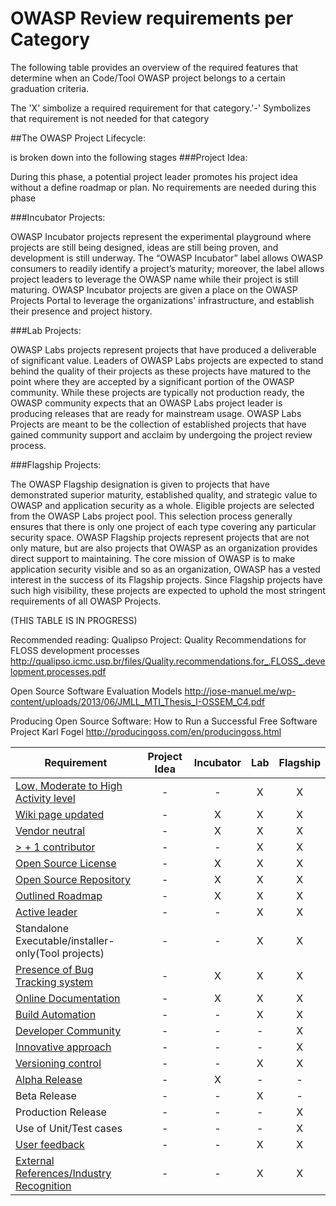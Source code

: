 # OWASP Review requirements per Category
The following table provides an overview of the required features that determine when an Code/Tool OWASP project belongs to a certain graduation criteria. 

The 'X' simbolize  a required requirement for that category.'-' Symbolizes that requirement is not needed for that category

##The OWASP Project Lifecycle:

is broken down into the following stages
###Project Idea:

During this phase, a potential project leader promotes his project idea without a define roadmap or plan. No requirements are needed during this phase

###Incubator Projects: 

OWASP Incubator projects represent the experimental playground where projects are still being designed, ideas are still being proven, and development is still underway. The “OWASP Incubator” label allows OWASP consumers to readily identify a project’s maturity; moreover, the label allows project leaders to leverage the OWASP name while their project is still maturing. OWASP Incubator projects are given a place on the OWASP Projects Portal to leverage the organizations' infrastructure, and establish their presence and project history.

###Lab Projects: 

OWASP Labs projects represent projects that have produced a deliverable of significant value. Leaders of OWASP Labs projects are expected to stand behind the quality of their projects as these projects have matured to the point where they are accepted by a significant portion of the OWASP community. While these projects are typically not production ready, the OWASP community expects that an OWASP Labs project leader is producing releases that are ready for mainstream usage. OWASP Labs Projects are meant to be the collection of established projects that have gained community support and acclaim by undergoing the project review process.

###Flagship Projects: 

The OWASP Flagship designation is given to projects that have demonstrated superior maturity, established quality, and strategic value to OWASP and application security as a whole. Eligible projects are selected from the OWASP Labs project pool. This selection process generally ensures that there is only one project of each type covering any particular security space. OWASP Flagship projects represent projects that are not only mature, but are also projects that OWASP as an organization provides direct support to maintaining. The core mission of OWASP is to make application security visible and so as an organization, OWASP has a vested interest in the success of its Flagship projects. Since Flagship projects have such high visibility, these projects are expected to uphold the most stringent requirements of all OWASP Projects.

(THIS TABLE IS IN PROGRESS)

Recommended reading:
Qualipso Project: Quality Recommendations for FLOSS development processes
http://qualipso.icmc.usp.br/files/Quality.recommendations.for_.FLOSS_.development.processes.pdf

Open Source Software Evaluation Models
http://jose-manuel.me/wp-content/uploads/2013/06/JMLL_MTI_Thesis_I-OSSEM_C4.pdf

Producing Open Source Software: How to Run a Successful Free Software Project
Karl Fogel
http://producingoss.com/en/producingoss.html

| Requirement   |   Project Idea     |        Incubator   |          Lab       |       Flagship     |
|---------------|:------------------:|:------------------:|:------------------:|:------------------:|
| [Low, Moderate to High Activity level](http://blog.openhub.net/about-project-activity-icons/)|  - |  - | X | X |
| [Wiki page updated](Wiki-page-updated.md) |  - | X | X | X |
| [Vendor neutral](vendor_neutral.md)  |  - | X | X | X |
| [> + 1 contributor](contributors.md) |  - | - | X | X |
| [Open Source License](licenses.md) |  - | X | X | X |
| [Open Source Repository](https://www.openhub.net/orgs/OWASP)  |  - | X | X | X |
| [Outlined Roadmap](outlined_roadmap.md)  |  - | X | X | X |
| [Active leader](active_leader.md) |  -  | - | X | X |
| Standalone Executable/installer-only(Tool projects) |  -  | - | X | X |
| [Presence of Bug Tracking system](bugtrackingindicator.md)  |  - | X | X | X |
| [Online Documentation](onlinedocumentation.md) |  -  | X | X | X |
| [Build Automation](https://en.wikipedia.org/wiki/Build_automation)  | - | - | X | X |
| [Developer Community](developer.md) |  -  | - | - | X |
| [Innovative approach](innovation.md) |  -  | - | - | X |
| [Versioning control](https://git-scm.com/book/en/v2/Getting-Started-About-Version-Control)|  -  | - | X | X |
| [Alpha Release](alpha_release.md)|  - | X | - | - |
| Beta Release |  -  | - | X | - |
| Production Release |  -  | - | - | X |
| Use of Unit/Test cases |  -  | - | - | X |
| [User feedback](active_mailinglist.md) |  -  | - | X | X |
| [External References/Industry Recognition](industry_recognition.md) |  -  | - | X | X |
